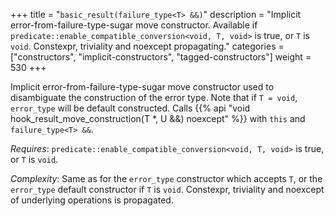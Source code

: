 +++
title = "`basic_result(failure_type<T> &&)`"
description = "Implicit error-from-failure-type-sugar move constructor. Available if `predicate::enable_compatible_conversion<void, T, void>` is true, or `T` is `void`. Constexpr, triviality and noexcept propagating."
categories = ["constructors", "implicit-constructors", "tagged-constructors"]
weight = 530
+++

Implicit error-from-failure-type-sugar move constructor used to disambiguate the construction of the error type.
Note that if `T = void`, `error_type` will be default constructed.  Calls {{% api "void hook_result_move_construction(T *, U &&) noexcept" %}} with `this` and `failure_type<T> &&`.

*Requires*: `predicate::enable_compatible_conversion<void, T, void>` is true, or `T` is `void`.

*Complexity*: Same as for the `error_type` constructor which accepts `T`, or the `error_type` default constructor if `T` is `void`. Constexpr, triviality and noexcept of underlying operations is propagated.